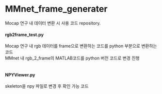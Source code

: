 # MMnet_frame_generater
Mocap 연구 내 데이터 변환 시 사용 코드 repository.


#### rgb2frame_test.py
Mocap 연구 내 rgb 데이터를 frame으로 변환하는 코드를 python 부분으로 변환하는 코드 <br>
MMnet 내 rgb_2_frame의 MATLAB코드를 python 버전 코드로 변경 진행 <br><br>

#### NPYViewer.py
skeleton을 npy 파일로 변경 후 확인 가능 코드<br>
